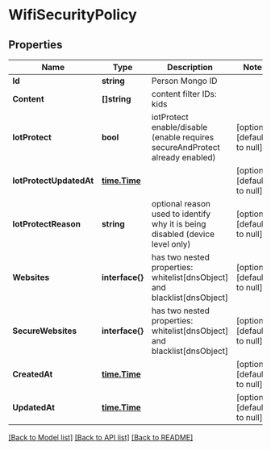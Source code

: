 # WifiSecurityPolicy

## Properties
Name | Type | Description | Notes
------------ | ------------- | ------------- | -------------
**Id** | **string** | Person Mongo ID || device mac | [default to null]
**Content** | **[]string** | content filter IDs: kids || teenagers || adBlocking || spamPhishMalware || adultAndSensitive || workAppropriate | [optional] [default to null]
**IotProtect** | **bool** | iotProtect enable/disable (enable requires secureAndProtect already enabled) | [optional] [default to null]
**IotProtectUpdatedAt** | [**time.Time**](time.Time.md) |  | [optional] [default to null]
**IotProtectReason** | **string** | optional reason used to identify why it is being disabled (device level only) | [optional] [default to null]
**Websites** | **interface{}** | has two nested properties: whitelist[dnsObject] and blacklist[dnsObject] | [optional] [default to null]
**SecureWebsites** | **interface{}** | has two nested properties: whitelist[dnsObject] and blacklist[dnsObject] | [optional] [default to null]
**CreatedAt** | [**time.Time**](time.Time.md) |  | [optional] [default to null]
**UpdatedAt** | [**time.Time**](time.Time.md) |  | [optional] [default to null]

[[Back to Model list]](../README.md#documentation-for-models) [[Back to API list]](../README.md#documentation-for-api-endpoints) [[Back to README]](../README.md)


